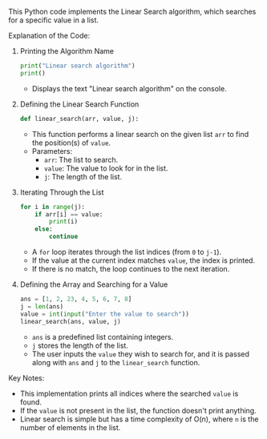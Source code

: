 
This Python code implements the Linear Search algorithm, which searches for a specific value in a list.

Explanation of the Code:

1. Printing the Algorithm Name
   ```python
   print("Linear search algorithm")
   print()
   ```
   - Displays the text "Linear search algorithm" on the console.

2. Defining the Linear Search Function
   ```python
   def linear_search(arr, value, j):
   ```
   - This function performs a linear search on the given list `arr` to find the position(s) of `value`.
   - Parameters:
     - `arr`: The list to search.
     - `value`: The value to look for in the list.
     - `j`: The length of the list.

3. Iterating Through the List
   ```python
   for i in range(j):
       if arr[i] == value:
           print(i)
       else:
           continue
   ```
   - A `for` loop iterates through the list indices (from `0` to `j-1`).
   - If the value at the current index matches `value`, the index is printed.
   - If there is no match, the loop continues to the next iteration.

4. Defining the Array and Searching for a Value
   ```python
   ans = [1, 2, 23, 4, 5, 6, 7, 8]
   j = len(ans)
   value = int(input("Enter the value to search"))
   linear_search(ans, value, j)
   ```
   - `ans` is a predefined list containing integers.
   - `j` stores the length of the list.
   - The user inputs the `value` they wish to search for, and it is passed along with `ans` and `j` to the `linear_search` function.

Key Notes:
- This implementation prints all indices where the searched `value` is found.
- If the `value` is not present in the list, the function doesn't print anything.
- Linear search is simple but has a time complexity of O(n), where `n` is the number of elements in the list.
